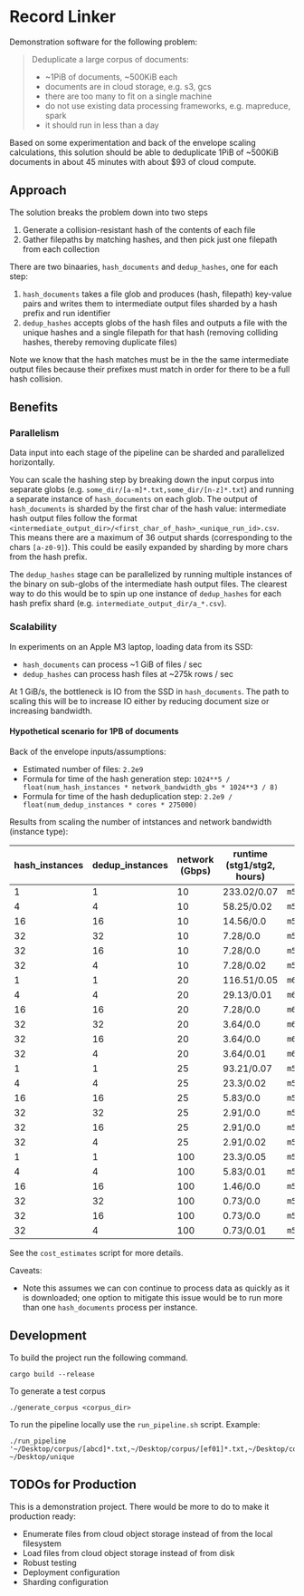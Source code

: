 # Record Linker

Demonstration software for the following problem:

> Deduplicate a large corpus of documents:
> - ~1PiB of documents, ~500KiB each
> - documents are in cloud storage, e.g. s3, gcs
> - there are too many to fit on a single machine
> - do not use existing data processing frameworks, e.g. mapreduce, spark
> - it should run in less than a day

Based on some experimentation and back of the envelope scaling calculations, this solution should be able to deduplicate 1PiB of ~500KiB documents in about 45 minutes with about $93 of cloud compute.

## Approach

The solution breaks the problem down into two steps

1. Generate a collision-resistant hash of the contents of each file
1. Gather filepaths by matching hashes, and then pick just one filepath from each collection

There are two binaaries, `hash_documents` and `dedup_hashes`, one for each step:

1. `hash_documents` takes a file glob and produces (hash, filepath) key-value pairs and writes them to intermediate output files sharded by a hash prefix and run identifier
1. `dedup_hashes` accepts globs of the hash files and outputs a file with the unique hashes and a single filepath for that hash (removing colliding hashes, thereby removing duplicate files)

Note we know that the hash matches must be in the the same intermediate output files because their prefixes must match in order for there to be a full hash collision.

## Benefits

### Parallelism

Data input into each stage of the pipeline can be sharded and parallelized horizontally.

You can scale the hashing step by breaking down the input corpus into separate globs (e.g. `some_dir/[a-m]*.txt,some_dir/[n-z]*.txt`) and running a separate instance of `hash_documents` on each glob. The output of `hash_documents` is sharded by the first char of the hash value: intermediate hash output files follow the format `<intermediate_output_dir>/<first_char_of_hash>_<unique_run_id>.csv`. This means there are a maximum of 36 output shards (corresponding to the chars `[a-z0-9]`). This could be easily expanded by sharding by more chars from the hash prefix.

The `dedup_hashes` stage can be parallelized by running multiple instances of the binary on sub-globs of the intermediate hash output files. The clearest way to do this would be to spin up one instance of `dedup_hashes` for each hash prefix shard (e.g. `intermediate_output_dir/a_*.csv`).

### Scalability

In experiments on an Apple M3 laptop, loading data from its SSD:

- `hash_documents` can process ~1 GiB of files / sec
- `dedup_hashes` can process hash files at ~275k rows / sec

At 1 GiB/s, the bottleneck is IO from the SSD in `hash_documents`. The path to scaling this will be to increase IO either by reducing document size or increasing bandwidth.

#### Hypothetical scenario for 1PB of documents

Back of the envelope inputs/assumptions:
- Estimated number of files: `2.2e9`
- Formula for time of the hash generation step: `1024**5 / float(num_hash_instances * network_bandwidth_gbs * 1024**3 / 8)`
- Formula for time of the hash deduplication step: `2.2e9 / float(num_dedup_instances * cores * 275000)`

Results from scaling the number of intstances and network bandwidth (instance type):

| hash_instances | dedup_instances | network (Gbps) | runtime (stg1/stg2, hours) | instance | cost |
|----------------|-----------------|----------------|-----------------|----------|------|
| 1 | 1 | 10 | 233.02/0.07 | `m5.8xlarge` | $358.95 |
| 4 | 4 | 10 | 58.25/0.02 | `m5.8xlarge` | $358.95 |
| 16 | 16 | 10 | 14.56/0.0 | `m5.8xlarge` | $358.95 |
| 32 | 32 | 10 | 7.28/0.0 | `m5.8xlarge` | $358.95 |
| 32 | 16 | 10 | 7.28/0.0 | `m5.8xlarge` | $358.95 |
| 32 | 4 | 10 | 7.28/0.02 | `m5.8xlarge` | $358.95 |
| 1 | 1 | 20 | 116.51/0.05 | `m6g.12xlarge` | $215.63 |
| 4 | 4 | 20 | 29.13/0.01 | `m6g.12xlarge` | $215.63 |
| 16 | 16 | 20 | 7.28/0.0 | `m6g.12xlarge` | $215.63 |
| 32 | 32 | 20 | 3.64/0.0 | `m6g.12xlarge` | $215.63 |
| 32 | 16 | 20 | 3.64/0.0 | `m6g.12xlarge` | $215.63 |
| 32 | 4 | 20 | 3.64/0.01 | `m6g.12xlarge` | $215.63 |
| 1 | 1 | 25 | 93.21/0.07 | `m5n.8xlarge` | $177.22 |
| 4 | 4 | 25 | 23.3/0.02 | `m5n.8xlarge` | $177.22 |
| 16 | 16 | 25 | 5.83/0.0 | `m5n.8xlarge` | $177.22 |
| 32 | 32 | 25 | 2.91/0.0 | `m5n.8xlarge` | $177.22 |
| 32 | 16 | 25 | 2.91/0.0 | `m5n.8xlarge` | $177.22 |
| 32 | 4 | 25 | 2.91/0.02 | `m5n.8xlarge` | $177.22 |
| 1 | 1 | 100 | 23.3/0.05 | `m5zn.12xlarge` | $92.46 |
| 4 | 4 | 100 | 5.83/0.01 | `m5zn.12xlarge` | $92.46 |
| 16 | 16 | 100 | 1.46/0.0 | `m5zn.12xlarge` | $92.46 |
| 32 | 32 | 100 | 0.73/0.0 | `m5zn.12xlarge` | $92.46 |
| 32 | 16 | 100 | 0.73/0.0 | `m5zn.12xlarge` | $92.46 |
| 32 | 4 | 100 | 0.73/0.01 | `m5zn.12xlarge` | $92.46 |

See the `cost_estimates` script for more details.

Caveats:
- Note this assumes we can con continue to process data as quickly as it is downloaded; one option to mitigate this issue would be to run more than one `hash_documents` process per instance.

## Development

To build the project run the following command.

```
cargo build --release
```

To generate a test corpus

```
./generate_corpus <corpus_dir>
```

To run the pipeline locally use the `run_pipeline.sh` script. Example:

```
./run_pipeline '~/Desktop/corpus/[abcd]*.txt,~/Desktop/corpus/[ef01]*.txt,~/Desktop/corpus/[2345]*.txt,~/Desktop/corpus/[6789]*.txt' ~/Desktop/unique
```

## TODOs for Production

This is a demonstration project. There would be more to do to make it production ready:

* Enumerate files from cloud object storage instead of from the local filesystem
* Load files from cloud object storage instead of from disk
* Robust testing
* Deployment configuration
* Sharding configuration